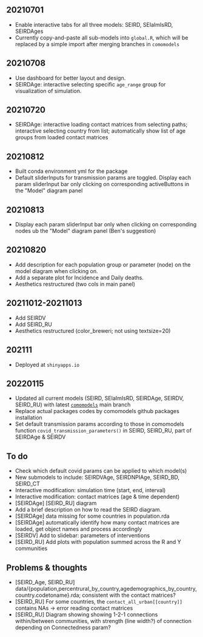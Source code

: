## 20210701
* Enable interactive tabs for all three models: SEIRD, SEIaImIsRD, SEIRDAges
* Currently copy-and-paste all sub-models into `global.R`, which will be replaced by a simple import after merging branches in `comomodels`

## 20210708
* Use dashboard for better layout and design.
* SEIRDAge: interactive selecting specific `age_range` group for visualization of simulation.

## 20210720
* SEIRDAge: interactive loading contact matrices from selecting paths; interactive selecting country from list; automatically show list of age groups from loaded contact matrices

## 20210812
* Built conda environment yml for the package
* Default sliderInputs for transmission params are toggled. Display each param sliderInput bar only clicking on corresponding activeButtons in the "Model" diagram panel

## 20210813
* Display each param sliderInput bar only when clicking on corresponding nodes ub the "Model" diagram panel (Ben's suggestion)

## 20210820
* Add description for each population group or parameter (node) on the model diagram when clicking on.
* Add a separate plot for Incidence and Daily deaths.
* Aesthetics restructured (two cols in main panel)

## 20211012-20211013
* Add SEIRDV
* Add SEIRD_RU
* Aesthetics restructured (color_breweri; not using textsize=20)

## 202111
* Deployed at `shinyapps.io`

## 20220115
* Updated all current models (SEIRD, SEIaImIsRD, SEIRDAge, SEIRDV, SEIRD_RU) with latest [`comomodels`](https://github.com/Como-DTC-Collaboration/como-models/) main branch
* Replace actual packages codes by comomodels github packages installation
* Set default transmission params according to those in comomodels function `covid_transmission_parameters()` in SEIRD, SEIRD_RU, part of SEIRDAge & SEIRDV
 


## To do
* Check which default covid params can be applied to which model(s)
* New submodels to include: SEIRDVAge, SEIRDNPIAge, SEIRD_BD, SEIRD_CT
* Interactive modification: simulation time (start, end, interval)
* Interactive modification: contact matrices (age & time dependent)
* [SEIRDAge] [SEIRD_RU] diagram
* Add a brief description on how to read the SEIRD diagram.
* [SEIRDAge] data missing for some countries in population.rda
* [SEIRDAge] automatically identify how many contact matrices are loaded, get object names and process accordingly
* [SEIRDV] Add to slidebar: parameters of interventions
* [SEIRD_RU] Add plots with population summed across the R and Y communities

## Problems & thoughts
* [SEIRD_Age, SEIRD_RU] data/{population,percentrural_by_country,agedemographics_by_country,country.codetoname}.rda; consistent with the contact matrices?
* [SEIRD_RU] For some countries, the `contact_all_urban[[country]]` contains NAs -> error reading contact matrices
* [SEIRD_RU] Diagram showing showing 1-2-1 connections within/between communities, with strength (line width?) of connection depending on Connectedness param?

